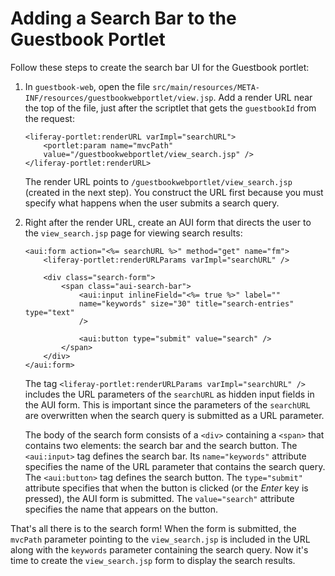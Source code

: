 # Adding a Search Bar to the Guestbook Portlet [](id=adding-a-search-bar-to-the-guestbook-portlet)

Follow these steps to create the search bar UI for the Guestbook portlet:

1.  In `guestbook-web`, open the file 
    `src/main/resources/META-INF/resources/guestbookwebportlet/view.jsp`. Add a 
    render URL near the top of the file, just after the scriptlet that gets the 
    `guestbookId` from the request:

        <liferay-portlet:renderURL varImpl="searchURL">
            <portlet:param name="mvcPath" 
            value="/guestbookwebportlet/view_search.jsp" />
        </liferay-portlet:renderURL>

    The render URL points to `/guestbookwebportlet/view_search.jsp` (created in 
    the next step). You construct the URL first because you must specify what 
    happens when the user submits a search query. 

2.  Right after the render URL, create an AUI form that directs the user to the
    `view_search.jsp` page for viewing search results:

        <aui:form action="<%= searchURL %>" method="get" name="fm">
            <liferay-portlet:renderURLParams varImpl="searchURL" />

            <div class="search-form">
                <span class="aui-search-bar">
                    <aui:input inlineField="<%= true %>" label="" 
                    name="keywords" size="30" title="search-entries" type="text"
                    />

                    <aui:button type="submit" value="search" />
                </span>
            </div>
        </aui:form>

    The tag `<liferay-portlet:renderURLParams varImpl="searchURL" />` includes 
    the URL parameters of the `searchURL` as hidden input fields in the AUI 
    form. This is important since the parameters of the `searchURL` are 
    overwritten when the search query is submitted as a URL parameter. 

    The body of the search form consists of a `<div>` containing a `<span>` that
    contains two elements: the search bar and the search button. The 
    `<aui:input>` tag defines the search bar. Its `name="keywords"` attribute 
    specifies the name of the URL parameter that contains the search 
    query. The `<aui:button>` tag defines the search button. The `type="submit"` 
    attribute specifies that when the button is clicked (or the *Enter* key is 
    pressed), the AUI form is submitted. The `value="search"` attribute 
    specifies the name that appears on the button. 

That's all there is to the search form! When the form is submitted, the 
`mvcPath` parameter pointing to the `view_search.jsp` is included in the URL 
along with the `keywords` parameter containing the search query. Now it's time 
to create the `view_search.jsp` form to display the search results. 
